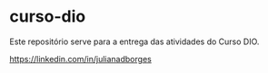 # curso-dio

Este repositório serve para a entrega das atividades do Curso DIO.

https://linkedin.com/in/julianadborges
